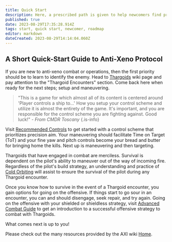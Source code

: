 ```yaml
---
title: Quick Start
description: Here, a prescribed path is given to help newcomers find priority information and references for extended study.
published: true
date: 2023-08-29T17:35:28.914Z
tags: start, quick start, newcomer, roadmap
editor: markdown
dateCreated: 2023-08-29T14:14:04.060Z
---
```


## A Short Quick-Start Guide to Anti-Xeno Protocol

If you are new to anti-xeno combat or operations, then the first priority should be to learn to identify the enemy. Head to [Thargoids](/en/thargoids) wiki page and pay attention to the "Thargoid Encounters" section. Come back here when ready for the next steps; setup and maneuvering.
> "This is a game for which almost all of its content is centered around 'Player controls a ship to...' How you setup your control scheme and utilize it is almost the entirety of the game. It's important, and you are responsible for the control scheme you are fighting against. Good luck!" - *From CMDR Toscany* {.is-info}

Visit [Recommended Controls](/en/recommended-controls) to get started with a control scheme that prioritizes precision aim. Your maneuvering should facilitate Time on Target (ToT) and your fine yaw and pitch controls become your bread and butter for bringing home the kills. Next up is maneuvering and then targeting.

Thargoids that have engaged in combat are merciless. Survival is dependent on the pilot's ability to maneuver out of the way of incoming fire. Regardless of the pilot's build strategy, an understanding and practice of [Cold Orbiting](/en/cold-orbiting) will assist to ensure the survival of the pilot during any Thargoid encounter.

Once you know how to survive in the event of a Thargoid encounter, you gain options for going on the offensive. If things start to go sour in an encounter, you can and should disengage, seek repair, and try again. Going on the offensive with your shielded or shieldless strategy, visit [Advanced Combat Guide](/en/advanced-combat-guide) to get an introduction to a successful offensive strategy to combat with Thargoids.

What comes next is up to you!

Please check out the many resources provided by the AXI wiki [Home](/en/home).